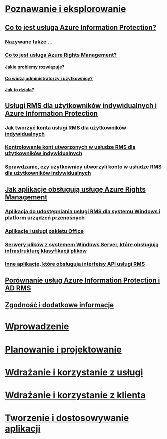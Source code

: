 # [Poznawanie i eksplorowanie](what-is-information-protection.md)
## [Co to jest usługa Azure Information Protection?](what-is-information-protection.md)
### [Nazywane także ...](aka.md)
### [Co to jest usługa Azure Rights Management?](what-is-azure-rms.md)
#### [Jakie problemy rozwiązuje?](azure-rms-problems-it-solves.md)
#### [Co widzą administratorzy i użytkownicy?](what-admins-users-see.md)
#### [Jak to działa?](how-does-it-work.md)
## [Usługi RMS dla użytkowników indywidualnych i Azure Information Protection](rms-for-individuals.md)
### [Jak tworzyć konta usługi RMS dla użytkowników indywidualnych](rms-for-individuals-user-sign-up.md)
### [Kontrolowanie kont utworzonych w usłudze RMS dla użytkowników indywidualnych](rms-for-individuals-take-control.md)
### [Sprawdzanie, czy użytkownicy utworzyli konto w usłudze RMS dla użytkowników indywidualnych](rms-for-individuals-identify-sign-up.md)
## [Jak aplikacje obsługują usługę Azure Rights Management](applications-support.md)
### [Aplikacja do udostępniania usługi RMS dla systemu Windows i platform urządzeń przenośnych](sharing-app-support.md)
### [Aplikacje i usługi pakietu Office](office-apps-services-support.md)
### [Serwery plików z systemem Windows Server, które obsługują infrastrukturę klasyfikacji plików](file-server-support.md)
### [Inne aplikacje, które obsługują interfejsy API usługi RMS](api-support.md)
## [Porównanie usług Azure Information Protection i AD RMS](compare-on-premise.md)
## [Zgodność i dodatkowe informacje](compliance.md)
# [Wprowadzenie](/information-protection/get-started/requirements-azure-rms)
# [Planowanie i projektowanie](/information-protection/plan-design/deployment-roadmap)
# [Wdrażanie i korzystanie z usługi](/information-protection/deploy-use/activate-service)
# [Wdrażanie i korzystanie z klienta](/information-protection/rms-client/use-client)
# [Tworzenie i dostosowywanie aplikacji](/information-protection/develop/developers-guide)


<!--HONumber=Nov16_HO3-->


